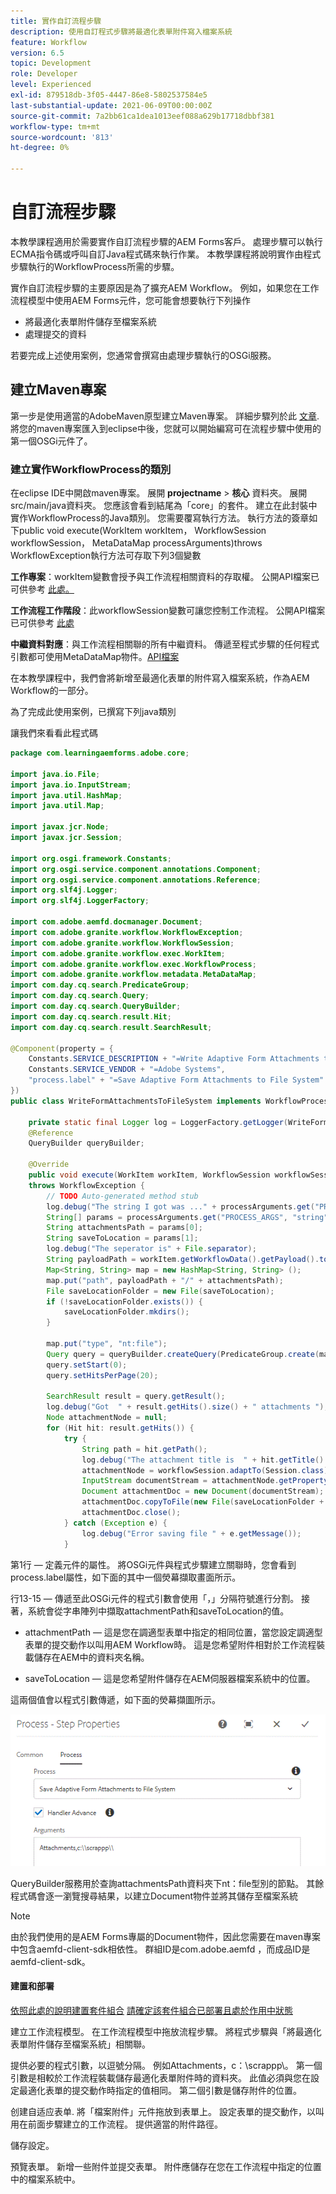 ```yaml
---
title: 實作自訂流程步驟
description: 使用自訂程式步驟將最適化表單附件寫入檔案系統
feature: Workflow
version: 6.5
topic: Development
role: Developer
level: Experienced
exl-id: 879518db-3f05-4447-86e8-5802537584e5
last-substantial-update: 2021-06-09T00:00:00Z
source-git-commit: 7a2bb61ca1dea1013eef088a629b17718dbbf381
workflow-type: tm+mt
source-wordcount: '813'
ht-degree: 0%

---
```


# 自訂流程步驟

本教學課程適用於需要實作自訂流程步驟的AEM Forms客戶。 處理步驟可以執行ECMA指令碼或呼叫自訂Java程式碼來執行作業。 本教學課程將說明實作由程式步驟執行的WorkflowProcess所需的步驟。

實作自訂流程步驟的主要原因是為了擴充AEM Workflow。 例如，如果您在工作流程模型中使用AEM Forms元件，您可能會想要執行下列操作

* 將最適化表單附件儲存至檔案系統
* 處理提交的資料

若要完成上述使用案例，您通常會撰寫由處理步驟執行的OSGi服務。

## 建立Maven專案

第一步是使用適當的AdobeMaven原型建立Maven專案。 詳細步驟列於此 [文章](https://experienceleague.adobe.com/docs/experience-manager-learn/forms/creating-your-first-osgi-bundle/create-your-first-osgi-bundle.html). 將您的maven專案匯入到eclipse中後，您就可以開始編寫可在流程步驟中使用的第一個OSGi元件了。


### 建立實作WorkflowProcess的類別

在eclipse IDE中開啟maven專案。 展開 **projectname** > **核心** 資料夾。 展開src/main/java資料夾。 您應該會看到結尾為「core」的套件。 建立在此封裝中實作WorkflowProcess的Java類別。 您需要覆寫執行方法。 執行方法的簽章如下public void execute(WorkItem workItem， WorkflowSession workflowSession， MetaDataMap processArguments)throws WorkflowException執行方法可存取下列3個變數

**工作專案**：workItem變數會授予與工作流程相關資料的存取權。 公開API檔案已可供參考 [此處。](https://helpx.adobe.com/experience-manager/6-3/sites/developing/using/reference-materials/diff-previous/changes/com.adobe.granite.workflow.WorkflowSession.html)

**工作流程工作階段**：此workflowSession變數可讓您控制工作流程。 公開API檔案已可供參考 [此處](https://helpx.adobe.com/experience-manager/6-3/sites/developing/using/reference-materials/diff-previous/changes/com.adobe.granite.workflow.WorkflowSession.html)

**中繼資料對應**：與工作流程相關聯的所有中繼資料。 傳遞至程式步驟的任何程式引數都可使用MetaDataMap物件。[API檔案](https://helpx.adobe.com/experience-manager/6-5/sites/developing/using/reference-materials/javadoc/com/adobe/granite/workflow/metadata/MetaDataMap.html)

在本教學課程中，我們會將新增至最適化表單的附件寫入檔案系統，作為AEM Workflow的一部分。

為了完成此使用案例，已撰寫下列java類別

讓我們來看看此程式碼

```java
package com.learningaemforms.adobe.core;

import java.io.File;
import java.io.InputStream;
import java.util.HashMap;
import java.util.Map;

import javax.jcr.Node;
import javax.jcr.Session;

import org.osgi.framework.Constants;
import org.osgi.service.component.annotations.Component;
import org.osgi.service.component.annotations.Reference;
import org.slf4j.Logger;
import org.slf4j.LoggerFactory;

import com.adobe.aemfd.docmanager.Document;
import com.adobe.granite.workflow.WorkflowException;
import com.adobe.granite.workflow.WorkflowSession;
import com.adobe.granite.workflow.exec.WorkItem;
import com.adobe.granite.workflow.exec.WorkflowProcess;
import com.adobe.granite.workflow.metadata.MetaDataMap;
import com.day.cq.search.PredicateGroup;
import com.day.cq.search.Query;
import com.day.cq.search.QueryBuilder;
import com.day.cq.search.result.Hit;
import com.day.cq.search.result.SearchResult;

@Component(property = {
    Constants.SERVICE_DESCRIPTION + "=Write Adaptive Form Attachments to File System",
    Constants.SERVICE_VENDOR + "=Adobe Systems",
    "process.label" + "=Save Adaptive Form Attachments to File System"
})
public class WriteFormAttachmentsToFileSystem implements WorkflowProcess {

    private static final Logger log = LoggerFactory.getLogger(WriteFormAttachmentsToFileSystem.class);
    @Reference
    QueryBuilder queryBuilder;

    @Override
    public void execute(WorkItem workItem, WorkflowSession workflowSession, MetaDataMap processArguments)
    throws WorkflowException {
        // TODO Auto-generated method stub
        log.debug("The string I got was ..." + processArguments.get("PROCESS_ARGS", "string").toString());
        String[] params = processArguments.get("PROCESS_ARGS", "string").toString().split(",");
        String attachmentsPath = params[0];
        String saveToLocation = params[1];
        log.debug("The seperator is" + File.separator);
        String payloadPath = workItem.getWorkflowData().getPayload().toString();
        Map<String, String> map = new HashMap<String, String> ();
        map.put("path", payloadPath + "/" + attachmentsPath);
        File saveLocationFolder = new File(saveToLocation);
        if (!saveLocationFolder.exists()) {
            saveLocationFolder.mkdirs();
        }

        map.put("type", "nt:file");
        Query query = queryBuilder.createQuery(PredicateGroup.create(map), workflowSession.adaptTo(Session.class));
        query.setStart(0);
        query.setHitsPerPage(20);

        SearchResult result = query.getResult();
        log.debug("Got  " + result.getHits().size() + " attachments ");
        Node attachmentNode = null;
        for (Hit hit: result.getHits()) {
            try {
                String path = hit.getPath();
                log.debug("The attachment title is  " + hit.getTitle() + " and the attachment path is  " + path);
                attachmentNode = workflowSession.adaptTo(Session.class).getNode(path + "/jcr:content");
                InputStream documentStream = attachmentNode.getProperty("jcr:data").getBinary().getStream();
                Document attachmentDoc = new Document(documentStream);
                attachmentDoc.copyToFile(new File(saveLocationFolder + File.separator + hit.getTitle()));
                attachmentDoc.close();
            } catch (Exception e) {
                log.debug("Error saving file " + e.getMessage());
            }
```

第1行 — 定義元件的屬性。 將OSGi元件與程式步驟建立關聯時，您會看到process.label屬性，如下面的其中一個熒幕擷取畫面所示。

行13-15 — 傳遞至此OSGi元件的程式引數會使用「，」分隔符號進行分割。 接著，系統會從字串陣列中擷取attachmentPath和saveToLocation的值。

* attachmentPath — 這是您在調適型表單中指定的相同位置，當您設定調適型表單的提交動作以叫用AEM Workflow時。 這是您希望附件相對於工作流程裝載儲存在AEM中的資料夾名稱。

* saveToLocation — 這是您希望附件儲存在AEM伺服器檔案系統中的位置。

這兩個值會以程式引數傳遞，如下面的熒幕擷圖所示。

![ProcessStep](assets/implement-process-step.gif)

QueryBuilder服務用於查詢attachmentsPath資料夾下nt：file型別的節點。 其餘程式碼會逐一瀏覽搜尋結果，以建立Document物件並將其儲存至檔案系統


>[!NOTE]
>
>由於我們使用的是AEM Forms專屬的Document物件，因此您需要在maven專案中包含aemfd-client-sdk相依性。 群組ID是com.adobe.aemfd ，而成品ID是aemfd-client-sdk。

#### 建置和部署

[依照此處的說明建置套件組合](https://experienceleague.adobe.com/docs/experience-manager-learn/forms/creating-your-first-osgi-bundle/create-your-first-osgi-bundle.html)
[請確定該套件組合已部署且處於作用中狀態](http://localhost:4502/system/console/bundles)

建立工作流程模型。 在工作流程模型中拖放流程步驟。 將程式步驟與「將最適化表單附件儲存至檔案系統」相關聯。

提供必要的程式引數，以逗號分隔。 例如Attachments，c：\\scrappp\\。 第一個引數是相較於工作流程裝載儲存最適化表單附件時的資料夾。 此值必須與您在設定最適化表單的提交動作時指定的值相同。 第二個引數是儲存附件的位置。

创建自适应表单. 將「檔案附件」元件拖放到表單上。 設定表單的提交動作，以叫用在前面步驟建立的工作流程。 提供適當的附件路徑。

儲存設定。

預覽表單。 新增一些附件並提交表單。 附件應儲存在您在工作流程中指定的位置中的檔案系統中。
